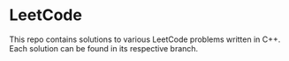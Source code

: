 # LeetCode

This repo contains solutions to various LeetCode problems written in C++. Each solution can be found in its respective branch.
